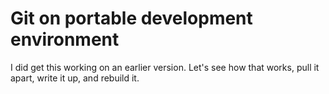 Git on portable development environment
=======================================

I did get this working on an earlier version.  Let's see how that works, pull it apart, write it up, and rebuild it.
